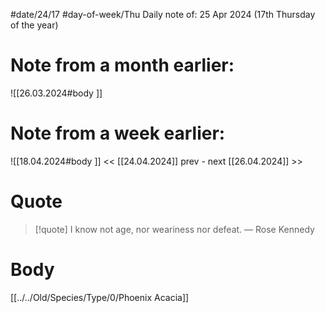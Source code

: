 
#date/24/17
#day-of-week/Thu
Daily note of: 25 Apr 2024 (17th Thursday of the year)

# Note from a month earlier:
![[26.03.2024#body ]]

# Note from a week earlier:
![[18.04.2024#body ]]
 << [[24.04.2024]] prev - next [[26.04.2024]] >>
# Quote

> [!quote] I know not age, nor weariness nor defeat.
> — Rose Kennedy
# Body

[[../../Old/Species/Type/0/Phoenix Acacia]]
